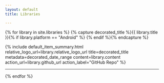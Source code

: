 ```yaml
---
layout: default
title: Libraries

---
```


{% for library in site.libraries %}
  {% capture decorated_title %}{{ library.title }}{% if library.platform == "Android" %} <i class="fa fa-android"></i>{% endif %}{% endcapture %}

  {% include default_item_summary.html
    relative_logo_url=library.relative_logo_url
    title=decorated_title
    metadata=decorated_date_range
    content=library.content
    action_url=library.github_url
    action_label="GitHub Repo" %}
  <hr />
{% endfor %}
